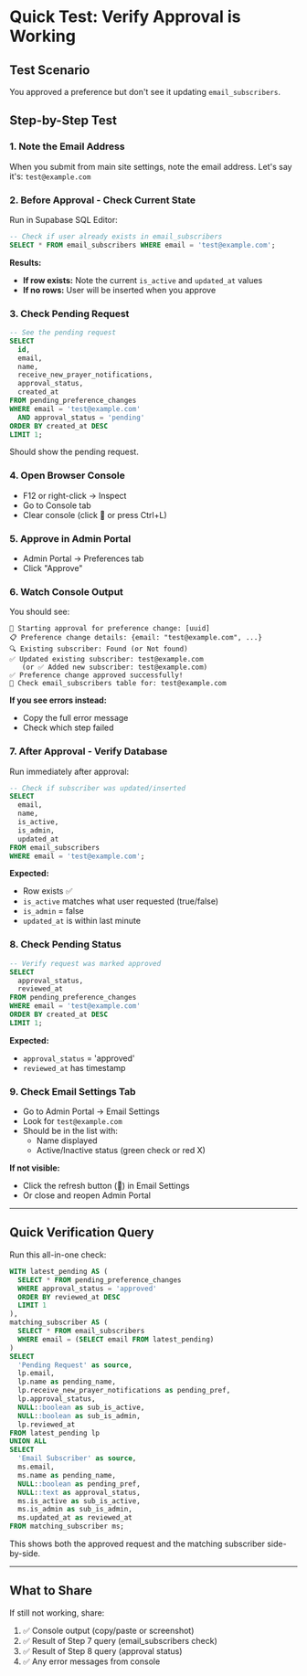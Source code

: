 # Quick Test: Verify Approval is Working

## Test Scenario

You approved a preference but don't see it updating `email_subscribers`.

## Step-by-Step Test

### 1. Note the Email Address
When you submit from main site settings, note the email address.
Let's say it's: `test@example.com`

### 2. Before Approval - Check Current State
Run in Supabase SQL Editor:
```sql
-- Check if user already exists in email_subscribers
SELECT * FROM email_subscribers WHERE email = 'test@example.com';
```

**Results:**
- **If row exists:** Note the current `is_active` and `updated_at` values
- **If no rows:** User will be inserted when you approve

### 3. Check Pending Request
```sql
-- See the pending request
SELECT 
  id,
  email,
  name,
  receive_new_prayer_notifications,
  approval_status,
  created_at
FROM pending_preference_changes
WHERE email = 'test@example.com'
  AND approval_status = 'pending'
ORDER BY created_at DESC
LIMIT 1;
```

Should show the pending request.

### 4. Open Browser Console
- F12 or right-click → Inspect
- Go to Console tab
- Clear console (click 🚫 or press Ctrl+L)

### 5. Approve in Admin Portal
- Admin Portal → Preferences tab
- Click "Approve"

### 6. Watch Console Output
You should see:
```
🔄 Starting approval for preference change: [uuid]
📋 Preference change details: {email: "test@example.com", ...}
🔍 Existing subscriber: Found (or Not found)
✅ Updated existing subscriber: test@example.com
   (or ✅ Added new subscriber: test@example.com)
✅ Preference change approved successfully!
📧 Check email_subscribers table for: test@example.com
```

**If you see errors instead:**
- Copy the full error message
- Check which step failed

### 7. After Approval - Verify Database
Run immediately after approval:
```sql
-- Check if subscriber was updated/inserted
SELECT 
  email,
  name,
  is_active,
  is_admin,
  updated_at
FROM email_subscribers
WHERE email = 'test@example.com';
```

**Expected:**
- Row exists ✅
- `is_active` matches what user requested (true/false)
- `is_admin` = false
- `updated_at` is within last minute

### 8. Check Pending Status
```sql
-- Verify request was marked approved
SELECT 
  approval_status,
  reviewed_at
FROM pending_preference_changes
WHERE email = 'test@example.com'
ORDER BY created_at DESC
LIMIT 1;
```

**Expected:**
- `approval_status` = 'approved'
- `reviewed_at` has timestamp

### 9. Check Email Settings Tab
- Go to Admin Portal → Email Settings
- Look for `test@example.com`
- Should be in the list with:
  - Name displayed
  - Active/Inactive status (green check or red X)

**If not visible:**
- Click the refresh button (🔄) in Email Settings
- Or close and reopen Admin Portal

---

## Quick Verification Query

Run this all-in-one check:
```sql
WITH latest_pending AS (
  SELECT * FROM pending_preference_changes
  WHERE approval_status = 'approved'
  ORDER BY reviewed_at DESC
  LIMIT 1
),
matching_subscriber AS (
  SELECT * FROM email_subscribers
  WHERE email = (SELECT email FROM latest_pending)
)
SELECT 
  'Pending Request' as source,
  lp.email,
  lp.name as pending_name,
  lp.receive_new_prayer_notifications as pending_pref,
  lp.approval_status,
  NULL::boolean as sub_is_active,
  NULL::boolean as sub_is_admin,
  lp.reviewed_at
FROM latest_pending lp
UNION ALL
SELECT 
  'Email Subscriber' as source,
  ms.email,
  ms.name as pending_name,
  NULL::boolean as pending_pref,
  NULL::text as approval_status,
  ms.is_active as sub_is_active,
  ms.is_admin as sub_is_admin,
  ms.updated_at as reviewed_at
FROM matching_subscriber ms;
```

This shows both the approved request and the matching subscriber side-by-side.

---

## What to Share

If still not working, share:
1. ✅ Console output (copy/paste or screenshot)
2. ✅ Result of Step 7 query (email_subscribers check)
3. ✅ Result of Step 8 query (approval status)
4. ✅ Any error messages from console
